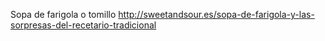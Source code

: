 Sopa de farigola o tomillo	http://sweetandsour.es/sopa-de-farigola-y-las-sorpresas-del-recetario-tradicional
